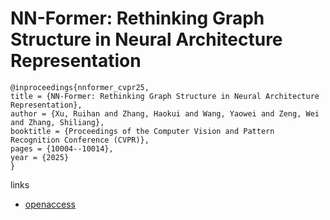 # NN-Former: Rethinking Graph Structure in Neural Architecture Representation

```
@inproceedings{nnformer_cvpr25,
title = {NN-Former: Rethinking Graph Structure in Neural Architecture Representation},
author = {Xu, Ruihan and Zhang, Haokui and Wang, Yaowei and Zeng, Wei and Zhang, Shiliang},
booktitle = {Proceedings of the Computer Vision and Pattern Recognition Conference (CVPR)},
pages = {10004--10014},
year = {2025}
}
```

links
- [openaccess](https://openaccess.thecvf.com//content/CVPR2025/html/Xu_NN-Former_Rethinking_Graph_Structure_in_Neural_Architecture_Representation_CVPR_2025_paper.html)
